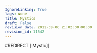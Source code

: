```yaml
---
IgnoreLinking: True
Tags: None
Title: Mystics
draft: False
revision_date: 2012-09-06 21:02:00+00:00
revision_id: 11542
---
```


#REDIRECT [[Mystic]]